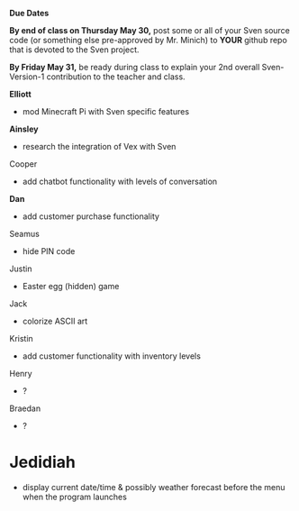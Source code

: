 **Due Dates**

**By end of class on Thursday May 30,** post some or all of your Sven source code (or something else pre-approved by Mr. Minich) to **YOUR** github repo that is devoted to the Sven project.

**By Friday May 31,** be ready during class to explain your 2nd overall Sven-Version-1 contribution to the teacher and class.


**Elliott**
- mod Minecraft Pi with Sven specific features

**Ainsley**
- research the integration of Vex with Sven

Cooper
- add chatbot functionality with levels of conversation

**Dan**
- add customer purchase functionality

Seamus
- hide PIN code

Justin
- Easter egg (hidden) game

Jack
- colorize ASCII art

Kristin
- add customer functionality with inventory levels

Henry
- ?

Braedan 
- ?

# Jedidiah
- display current date/time & possibly weather forecast before the menu when the program launches
